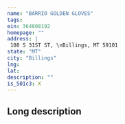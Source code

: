 ```yaml
---
name: "BARRIO GOLDEN GLOVES"
tags:
ein: 364808192
homepage: ""
address: |
 108 S 31ST ST, \nBillings, MT 59101
state: "MT"
city: "Billings"
lng: 
lat: 
description: ""
is_501c3: X
---
```


## Long description


